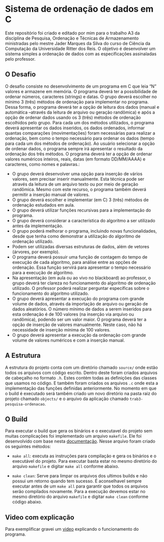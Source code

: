 # Sistema de ordenação de dados em C
Este repositório foi criado e editado por mim para o trabalho A3 da disciplina de Pesquisa, Ordenação e Técnicas de Armazenamento ministradas pelo mestre Jader Marques da Silva do curso de Ciência da Computação da Universidade Ritter dos Reis. O objetivo é desenvolver um sistema simples a ordenação de dados com as especificações assinaladas pelo professor.


## O Desafio
O desafio consiste no desenvolvimento de um programa em C que leia “N” valores e armazene em memória. O programa deverá ter a possibilidade de ordenar números, caracteres (strings) e datas. O grupo deverá escolher no mínimo 3 (três) métodos de ordenação para implementar no programa. Dessa forma, o programa deverá ter a opção de leitura dos dados (manual e automática –através da leitura de arquivo ou geração randômica) e após a opção de ordenar dados usando os 3 (três) métodos de ordenação escolhidos pelo grupo. Para cada um dos métodos utilizados, o programa deverá apresentar os dados inseridos, os dados ordenados, informar quantas comparações (movimentações) foram necessárias para realizar a ordenação, bem como o tempo necessário para ordenar os dados (tempo para cada um dos métodos de ordenação). Ao usuário selecionar a opção de ordenar dados, o programa sempre irá apresentar o resultado da ordenação dos três métodos. O programa deverá ter a opção de ordenar valores numéricos inteiros, reais, datas (em formato DD/MM/AAAA) e caracteres, como nomes e palavras.:

- O grupo deverá desenvolver uma opção para inserção de vários valores, sem precisar inserir manualmente. Esta técnica pode ser através da leitura de um arquivo texto ou por meio de geração randômica. Mesmo com este recurso, o programa também deverá permitir a inserção manual de valores.
- O grupo deverá escolher e implementar (em C) 3 (três) métodos de ordenação estudados em aula.
- O grupo deverá utilizar funções recursivas para a implementação do programa.
- O grupo deverá considerar a característica do algoritmo a ser utilizado antes da implementação.
- O grupo poderá melhorar o programa, incluindo novas funcionalidades, desde que tenha como demonstrar a utilização do algoritmo de ordenação utilizado.
- Podem ser utilizadas diversas estruturas de dados, além de vetores (árvores, por exemplo).
- O programa deverá possuir uma função de contagem do tempo de execução de cada algoritmo, para análise entre as opções de ordenação. Essa função servirá para apresentar o tempo necessário para a execução de algoritmo.
- Na apresentação (em aula ou ao vivo no blackboard) ao professor, o grupo deverá ter clareza no funcionamento do algoritmo de ordenação utilizado. O professor poderá realizar perguntar específicas sobre o funcionamento do algoritmo utilizado.
- O grupo deverá apresentar a execução do programa com grande volume de dados, através da importação de arquivo ou geração de dados aleatórios. O número mínimo de dados a serem inseridos para esta ordenação é de 100 valores (na inserção via arquivo ou randômica), podendo ser um valor maior. O programa deverá ter a opção de inserção de valores manualmente. Neste caso, não há necessidade de inserção mínima de 100 valores.
- O grupo deverá apresentar a execução da ordenação com grande volume de valores numéricos e com a inserção manual.


## A Estrutura
A estrutura do projeto conta com um diretório chamado `source/` onde estão todos os arquivos com código escrito. Dentro deste foram criados arquivos de cabeçalho no formato `.h`. Estes contém todas as definições das classes que usamos no código. E também foram criados os arquivos `.c` onde esta a implementação das funções definidas anteriormente. No momento em que o build é executado será também criado um novo diretório na pasta raiz do projeto chamado `objects/` e o arquivo da aplicação chamado `trab3-pesquisa-ordenacao`.


## O Build
Para executar o build que gera os binários e o executavel do projeto sem muitas complicações foi implementado um arquivo `makefile`. Ele foi desenvolvido com base nesta [documentação](https://www.gnu.org/software/make/manual/make.html). Nesse arquivo foram criado os seguintes métodos:
- `make all`: executa as instruções para compilação e gera os binários e o executável do projeto. Para executar basta estar no mesmo diretório do arquivo `makefile` e digitar `make all` conforme abaixo. 


- `make clean`: Serve para limpar os arquivos dos ultimos builds e não possui um retorno quando tem sucesso. É aconselhavel sempre executar antes de um `make all` para garantir que todos os arquivos serão compilados novamente. Para a execução devemos estar no mesmo diretório do arquivo `makefile`  e digitar `make clean` conforme código abaixo.

## Video com explicação
Para exemplificar gravei um [video](https://youtu.be/KTIr944OyZI) explicando o funcionamento do programa.